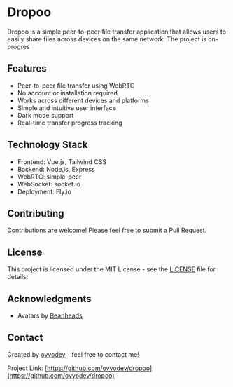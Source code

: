 # Dropoo

Dropoo is a simple peer-to-peer file transfer application that allows users to easily share files across devices on the same network.
The project is on-progres 

## Features

- Peer-to-peer file transfer using WebRTC
- No account or installation required
- Works across different devices and platforms
- Simple and intuitive user interface
- Dark mode support
- Real-time transfer progress tracking


## Technology Stack

- Frontend: Vue.js, Tailwind CSS
- Backend: Node.js, Express
- WebRTC: simple-peer
- WebSocket: socket.io
- Deployment: Fly.io


## Contributing

Contributions are welcome! Please feel free to submit a Pull Request.

## License

This project is licensed under the MIT License - see the [LICENSE](LICENSE) file for details.

## Acknowledgments

- Avatars by [Beanheads](https://beanheads.robertbroersma.com)

## Contact

Created by [ovvodev](https://github.com/ovvodev) - feel free to contact me!

Project Link: [https://github.com/ovvodev/dropoo](https://github.com/ovvodev/dropoo)
